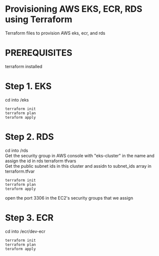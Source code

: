 # Provisioning AWS EKS, ECR, RDS using Terraform
Terraform files to provision AWS eks, ecr, and rds<br />

# PREREQUISITES<br />
terraform installed

# Step 1. EKS<br /> 
cd into /eks
```
terraform init
terraform plan
teraform apply
```


# Step 2. RDS<br />
cd into /rds<br />
Get the security group in AWS console with "eks-cluster" in the name and assign the id in rds terraform tfvars<br />
Get the public subnet ids in this cluster and assidn to subnet_ids array in terraform.tfvar<br />
```
terraform init
terraform plan
teraform apply
```

open the port 3306 in the EC2's security groups that we assign


# Step 3. ECR<br />
cd into /ecr/dev-ecr
```
terraform init
terraform plan
teraform apply
```

